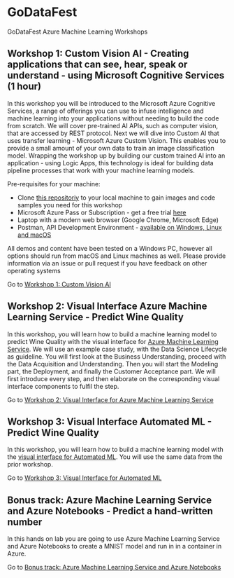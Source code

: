 # GoDataFest

GoDataFest Azure Machine Learning Workshops

## Workshop 1: Custom Vision AI - Creating applications that can see, hear, speak or understand - using Microsoft Cognitive Services (1 hour)

In this workshop you will be introduced to the Microsoft Azure Cognitive Services, a range of offerings you can use to infuse intelligence and machine learning into your applications without needing to build the code from scratch. We will cover pre-trained AI APIs, such as computer vision, that are accessed by REST protocol. Next we will dive into Custom AI that uses transfer learning - Microsoft Azure Custom Vision. This enables you to provide a small amount of your own data to train an image classification model. Wrapping the workshop up by building our custom trained AI into an application - using Logic Apps, this technology is ideal for building data pipeline processes that work with your machine learning models.

Pre-requisites for your machine:

* Clone [this repositoriy](https://github.com/mdragt/ignite-learning-paths) to your local machine to gain images and code samples you need for this workshop
* Microsoft Azure Pass or Subscription - get a free trial [here](https://azure.microsoft.com/en-gb/free/?WT.mc_id=globalainights-content-amynic)
* Laptop with a modern web browser (Google Chrome, Microsoft Edge)
* Postman, API Development Environment - [available on Windows, Linux and macOS](https://www.getpostman.com/)

All demos and content have been tested on a Windows PC, however all options should run from macOS and Linux machines as well. Please provide information via an issue or pull request if you have feedback on other operating systems

Go to [Workshop 1: Custom Vision AI](https://github.com/mdragt/GoDataFest/blob/master/Workshop%201%20Custom%20Vision%20AI/README.md)


## Workshop 2: Visual Interface Azure Machine Learning Service - Predict Wine Quality

In this workshop, you will learn how to build a machine learning model to predict Wine Quality with the visual interface for [Azure Machine Learning Service](https://studio.azureml.com/). We will use an example case study, with the Data Science Lifecycle as guideline. You will first look at the Business Understanding, proceed with the Data Acquisition and Understanding. Then you will start the Modeling part, the Deployment, and finally the Customer Acceptance part. We will first introduce every step, and then elaborate on the corresponding visual interface components to fulfil the step.

Go to [Workshop 2: Visual Interface for Azure Machine Learning Service](https://github.com/mdragt/GoDataFest/tree/master/Workshop%202%20Visual%20Interface)

## Workshop 3: Visual Interface Automated ML - Predict Wine Quality

In this workshop, you will learn how to build a machine learning model with the [visual interface for Automated ML](https://ml.azure.com/). You will use the same data from the prior workshop.

Go to [Workshop 3: Visual Interface for Automated ML](https://github.com/mdragt/GoDataFest/tree/master/Workshop%203%20AutoML)

## Bonus track: Azure Machine Learning Service and Azure Notebooks - Predict a hand-written number

In this hands on lab you are going to use Azure Machine Learning Service and Azure Notebooks to create a MNIST model and run in in a container in Azure.

Go to [Bonus track: Azure Machine Learning Service and Azure Notebooks](https://github.com/GlobalAICommunity/HOL-AMLS)
